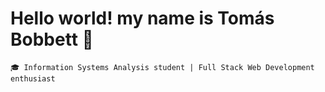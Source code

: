 <h1>Hello world! my name is Tomás Bobbett 👋</h1>

`🎓 Information Systems Analysis student | Full Stack Web Development enthusiast`

